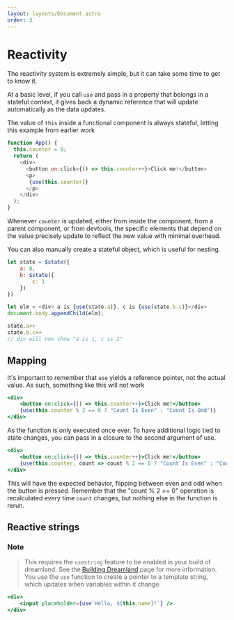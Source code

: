 ```yaml
---
layout: layouts/Document.astro
order: 3
---
```


# Reactivity
The reactivity system is extremely simple, but it can take some time to get to know it.

At a basic level, if you call `use` and pass in a property that belongs in a stateful context, it gives back a dynamic reference that will update automatically as the data updates.

The value of `this` inside a functional component is always stateful, letting this example from earlier work
```js
function App() {
  this.counter = 0;
  return (
    <div>
      <button on:click={() => this.counter++}>Click me!</button>
      <p>
       {use(this.counter)}
      </p>
    </div>
  );
}
```
Whenever `counter` is updated, either from inside the component, from a parent component, or from devtools, the specific elements that depend on the value precisely update to reflect the new value with minimal overhead.

You can also manually create a stateful object, which is useful for nesting.
```js
let state = $state({
    a: 0,
    b: $state({
        c: 1
    })
})

let elm = <div> a is {use(state.a)}, c is {use(state.b.c)}</div>
document.body.appendChild(elm);

state.a++
state.b.c++
// div will now show "a is 1, c is 2"
```

## Mapping
It's important to remember that `use` yields a reference pointer, not the actual value. As such, something like this will not work
```jsx
<div>
    <button on:click={() => this.counter++}>Click me!</button>
    {use(this.counter % 2 == 0 ? "Count Is Even" : "Count Is Odd")}
</div>
```
As the function is only executed once ever. To have additional logic tied to state changes, you can pass in a closure to the second argument of use.
```jsx
<div>
    <button on:click={() => this.counter++}>Click me!</button>
    {use(this.counter, count => count % 2 == 0 ? "Count Is Even" : "Count Is Odd")}
</div>
```
This will have the expected behavior, flipping between even and odd when the button is pressed. Remember that the "count % 2 == 0" operation is recalculated every time `count` changes, but nothing else in the function is rerun.


## Reactive strings
### Note
> This requires the `usestring` feature to be enabled in your build of dreamland. See the [Building Dreamland](/building-dreamland) page for more information.
You use the `use` function to create a pointer to a template string, which updates when variables within it change.
```jsx
<div>
    <input placeholder={use`Hello, ${this.name}!`} />
</div>
```

